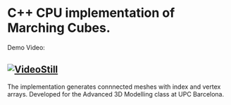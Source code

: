 # C++ CPU implementation of Marching Cubes.
Demo Video:


[![VideoStill](https://img.youtube.com/vi/JX89PAeP2NE/0.jpg)](https://www.youtube.com/watch?v=JX89PAeP2NE)
------------------------------------------
The implementation generates connnected meshes with index and vertex arrays.
Developed for the Advanced 3D Modelling class at UPC Barcelona.
